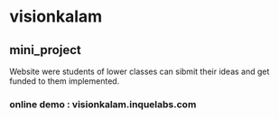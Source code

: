 # visionkalam
## mini_project
Website were students of lower classes can sibmit their ideas and get funded to them implemented.
### online demo : visionkalam.inquelabs.com
